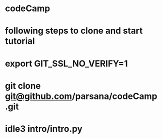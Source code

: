 # codeCamp

# following steps to clone and start tutorial
# export GIT_SSL_NO_VERIFY=1
# git clone git@github.com/parsana/codeCamp.git
# idle3 intro/intro.py